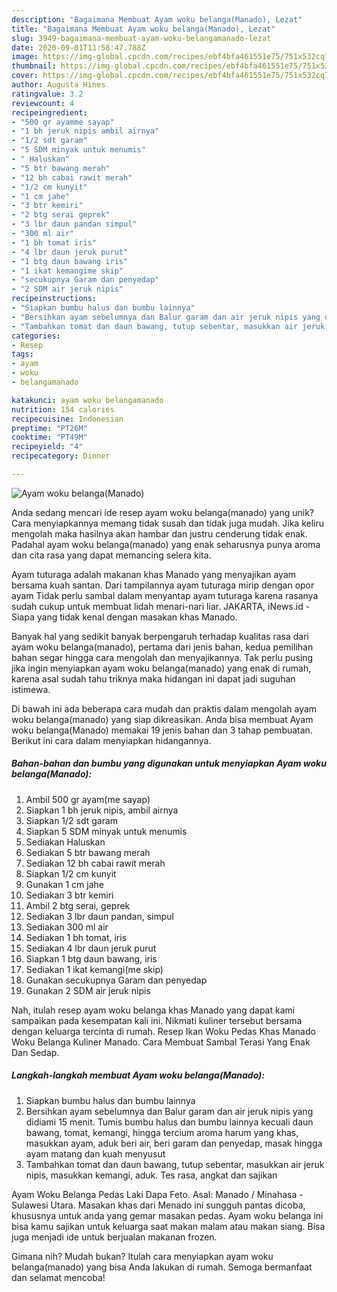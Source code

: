 ```yaml
---
description: "Bagaimana Membuat Ayam woku belanga(Manado), Lezat"
title: "Bagaimana Membuat Ayam woku belanga(Manado), Lezat"
slug: 3949-bagaimana-membuat-ayam-woku-belangamanado-lezat
date: 2020-09-01T11:58:47.788Z
image: https://img-global.cpcdn.com/recipes/ebf4bfa461551e75/751x532cq70/ayam-woku-belangamanado-foto-resep-utama.jpg
thumbnail: https://img-global.cpcdn.com/recipes/ebf4bfa461551e75/751x532cq70/ayam-woku-belangamanado-foto-resep-utama.jpg
cover: https://img-global.cpcdn.com/recipes/ebf4bfa461551e75/751x532cq70/ayam-woku-belangamanado-foto-resep-utama.jpg
author: Augusta Hines
ratingvalue: 3.2
reviewcount: 4
recipeingredient:
- "500 gr ayamme sayap"
- "1 bh jeruk nipis ambil airnya"
- "1/2 sdt garam"
- "5 SDM minyak untuk menumis"
- " Haluskan"
- "5 btr bawang merah"
- "12 bh cabai rawit merah"
- "1/2 cm kunyit"
- "1 cm jahe"
- "3 btr kemiri"
- "2 btg serai geprek"
- "3 lbr daun pandan simpul"
- "300 ml air"
- "1 bh tomat iris"
- "4 lbr daun jeruk purut"
- "1 btg daun bawang iris"
- "1 ikat kemangime skip"
- "secukupnya Garam dan penyedap"
- "2 SDM air jeruk nipis"
recipeinstructions:
- "Siapkan bumbu halus dan bumbu lainnya"
- "Bersihkan ayam sebelumnya dan Balur garam dan air jeruk nipis yang didiami 15 menit. Tumis bumbu halus dan bumbu lainnya kecuali daun bawang, tomat, kemangi, hingga tercium aroma harum yang khas, masukkan ayam, aduk beri air, beri garam dan penyedap, masak hingga ayam matang dan kuah menyusut"
- "Tambahkan tomat dan daun bawang, tutup sebentar, masukkan air jeruk nipis, masukkan kemangi, aduk. Tes rasa, angkat dan sajikan"
categories:
- Resep
tags:
- ayam
- woku
- belangamanado

katakunci: ayam woku belangamanado 
nutrition: 154 calories
recipecuisine: Indonesian
preptime: "PT26M"
cooktime: "PT49M"
recipeyield: "4"
recipecategory: Dinner

---
```



![Ayam woku belanga(Manado)](https://img-global.cpcdn.com/recipes/ebf4bfa461551e75/751x532cq70/ayam-woku-belangamanado-foto-resep-utama.jpg)

Anda sedang mencari ide resep ayam woku belanga(manado) yang unik? Cara menyiapkannya memang tidak susah dan tidak juga mudah. Jika keliru mengolah maka hasilnya akan hambar dan justru cenderung tidak enak. Padahal ayam woku belanga(manado) yang enak seharusnya punya aroma dan cita rasa yang dapat memancing selera kita.

Ayam tuturaga adalah makanan khas Manado yang menyajikan ayam bersama kuah santan. Dari tampilannya ayam tuturaga mirip dengan opor ayam Tidak perlu sambal dalam menyantap ayam tuturaga karena rasanya sudah cukup untuk membuat lidah menari-nari liar. JAKARTA, iNews.id - Siapa yang tidak kenal dengan masakan khas Manado.

Banyak hal yang sedikit banyak berpengaruh terhadap kualitas rasa dari ayam woku belanga(manado), pertama dari jenis bahan, kedua pemilihan bahan segar hingga cara mengolah dan menyajikannya. Tak perlu pusing jika ingin menyiapkan ayam woku belanga(manado) yang enak di rumah, karena asal sudah tahu triknya maka hidangan ini dapat jadi suguhan istimewa.


Di bawah ini ada beberapa cara mudah dan praktis dalam mengolah ayam woku belanga(manado) yang siap dikreasikan. Anda bisa membuat Ayam woku belanga(Manado) memakai 19 jenis bahan dan 3 tahap pembuatan. Berikut ini cara dalam menyiapkan hidangannya.

<!--inarticleads1-->

##### Bahan-bahan dan bumbu yang digunakan untuk menyiapkan Ayam woku belanga(Manado):

1. Ambil 500 gr ayam(me sayap)
1. Siapkan 1 bh jeruk nipis, ambil airnya
1. Siapkan 1/2 sdt garam
1. Siapkan 5 SDM minyak untuk menumis
1. Sediakan  Haluskan
1. Sediakan 5 btr bawang merah
1. Sediakan 12 bh cabai rawit merah
1. Siapkan 1/2 cm kunyit
1. Gunakan 1 cm jahe
1. Sediakan 3 btr kemiri
1. Ambil 2 btg serai, geprek
1. Sediakan 3 lbr daun pandan, simpul
1. Sediakan 300 ml air
1. Sediakan 1 bh tomat, iris
1. Sediakan 4 lbr daun jeruk purut
1. Siapkan 1 btg daun bawang, iris
1. Sediakan 1 ikat kemangi(me skip)
1. Gunakan secukupnya Garam dan penyedap
1. Gunakan 2 SDM air jeruk nipis


Nah, itulah resep ayam woku belanga khas Manado yang dapat kami sampaikan pada kesempatan kali ini. Nikmati kuliner tersebut bersama dengan keluarga tercinta di rumah. Resep Ikan Woku Pedas Khas Manado Woku Belanga Kuliner Manado. Cara Membuat Sambal Terasi Yang Enak Dan Sedap. 

<!--inarticleads2-->

##### Langkah-langkah membuat Ayam woku belanga(Manado):

1. Siapkan bumbu halus dan bumbu lainnya
1. Bersihkan ayam sebelumnya dan Balur garam dan air jeruk nipis yang didiami 15 menit. Tumis bumbu halus dan bumbu lainnya kecuali daun bawang, tomat, kemangi, hingga tercium aroma harum yang khas, masukkan ayam, aduk beri air, beri garam dan penyedap, masak hingga ayam matang dan kuah menyusut
1. Tambahkan tomat dan daun bawang, tutup sebentar, masukkan air jeruk nipis, masukkan kemangi, aduk. Tes rasa, angkat dan sajikan


Ayam Woku Belanga Pedas Laki Dapa Feto. Asal: Manado / Minahasa - Sulawesi Utara. Masakan khas dari Menado ini sungguh pantas dicoba, khususnya untuk anda yang gemar masakan pedas. Ayam woku belanga ini bisa kamu sajikan untuk keluarga saat makan malam atau makan siang. Bisa juga menjadi ide untuk berjualan makanan frozen. 

Gimana nih? Mudah bukan? Itulah cara menyiapkan ayam woku belanga(manado) yang bisa Anda lakukan di rumah. Semoga bermanfaat dan selamat mencoba!
